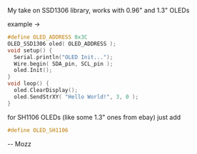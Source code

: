 My take on SSD1306 library,
works with 0.96" and 1.3" OLEDs

example ->

``` c++
#define OLED_ADDRESS 0x3C
OLED_SSD1306 oled( OLED_ADDRESS );
void setup() {
  Serial.println("OLED Init...");
  Wire.begin( SDA_pin, SCL_pin );
  oled.Init();
}
void loop() {
  oled.ClearDisplay();
  oled.SendStrXY( "Hello World!", 3, 0 );
}
```

for SH1106 OLEDs (like some 1.3" ones from ebay) just add
``` c++
#define OLED_SH1106
```

--
Mozz
